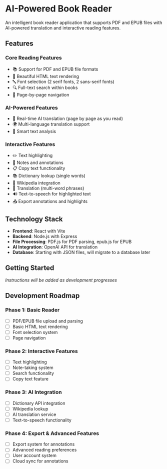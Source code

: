 # AI-Powered Book Reader

An intelligent book reader application that supports PDF and EPUB files with AI-powered translation and interactive reading features.

## Features

### Core Reading Features
- 📚 Support for PDF and EPUB file formats
- 🎨 Beautiful HTML text rendering
- 🔤 Font selection (2 serif fonts, 2 sans-serif fonts)
- 🔍 Full-text search within books
- 📖 Page-by-page navigation

### AI-Powered Features
- 🤖 Real-time AI translation (page by page as you read)
- 🌍 Multi-language translation support
- 📝 Smart text analysis

### Interactive Features
- ✏️ Text highlighting
- 📝 Notes and annotations
- 📋 Copy text functionality
- 📚 Dictionary lookup (single words)
- 📖 Wikipedia integration
- 🔄 Translation (multi-word phrases)
- 🔊 Text-to-speech for highlighted text
- 📤 Export annotations and highlights

## Technology Stack

- **Frontend**: React with Vite
- **Backend**: Node.js with Express
- **File Processing**: PDF.js for PDF parsing, epub.js for EPUB
- **AI Integration**: OpenAI API for translation
- **Database**: Starting with JSON files, will migrate to a database later

## Getting Started

*Instructions will be added as development progresses*

## Development Roadmap

### Phase 1: Basic Reader
- [ ] PDF/EPUB file upload and parsing
- [ ] Basic HTML text rendering
- [ ] Font selection system
- [ ] Page navigation

### Phase 2: Interactive Features
- [ ] Text highlighting
- [ ] Note-taking system
- [ ] Search functionality
- [ ] Copy text feature

### Phase 3: AI Integration
- [ ] Dictionary API integration
- [ ] Wikipedia lookup
- [ ] AI translation service
- [ ] Text-to-speech functionality

### Phase 4: Export & Advanced Features
- [ ] Export system for annotations
- [ ] Advanced reading preferences
- [ ] User account system
- [ ] Cloud sync for annotations